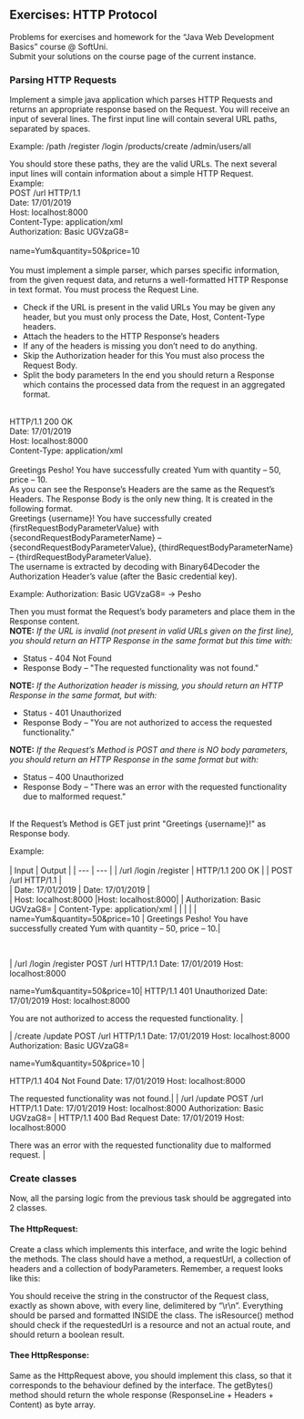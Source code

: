 ## Exercises: HTTP Protocol
Problems for exercises and homework for the “Java Web Development Basics” course @ SoftUni.<br/>
Submit your solutions on the course page of the current instance.
### Parsing HTTP Requests
Implement a simple java application which parses HTTP Requests and returns an appropriate response based on the Request. 
You will receive an input of several lines. The first input line will contain several URL paths, separated by spaces. 

Example: /path /register /login /products/create /admin/users/all

You should store these paths, they are the valid URLs.
The next several input lines will contain information about a simple HTTP Request.
<br/>
Example:<br/>
POST /url HTTP/1.1<br/>
Date: 17/01/2019<br/>
Host: localhost:8000<br/>
Content-Type: application/xml<br/>
Authorization: Basic UGVzaG8=<br/>
<br/>
name=Yum&quantity=50&price=10<br/>
<br/>
You must implement a simple parser, which parses specific information, from the given request data, and returns a well-formatted HTTP Response in text format.
You must process the Request Line.
* Check if the URL is present in the valid URLs
	You may be given any header, but you must only process the Date, Host, Content-Type headers.
* Attach the headers to the HTTP Response’s headers
* If any of the headers is missing you don’t need to do anything. 
* Skip the Authorization header for this
	You must also process the Request Body.
* Split the body parameters
In the end you should return a Response which contains the processed data from the request in an aggregated format.
<br/>
HTTP/1.1 200 OK<br/>
Date: 17/01/2019<br/>
Host: localhost:8000<br/>
Content-Type: application/xml<br/>
<br/>
Greetings Pesho! You have successfully created Yum with quantity – 50, price – 10.
<br/>
As you can see the Response’s Headers are the same as the Request’s Headers.
The Response Body is the only new thing. It is created in the following format.
<br/>
Greetings {username}! You have successfully created {firstRequestBodyParameterValue} with {secondRequestBodyParameterName} – {secondRequestBodyParameterValue}, {thirdRequestBodyParameterName} – {thirdRequestBodyParameterValue}.
<br/>
The username is extracted by decoding with Binary64Decoder the Authorization Header’s value (after the Basic credential key).

Example: Authorization: Basic UGVzaG8= -> Pesho

Then you must format the Request’s body parameters and place them in the Response content.
<br/>
**NOTE:** *If the URL is invalid (not present in valid URLs given on the first line), you should return an HTTP Response in the same format but this time with:*<br/>
*	Status - 404 Not Found 
*	Response Body – "The requested functionality was not found."

**NOTE:** *If the Authorization header is missing, you should return an HTTP Response in the same format, but with:*<br/>
*	Status - 401 Unauthorized<br/>
*	Response Body – "You are not authorized to access the requested functionality."

**NOTE:** *If the Request’s Method is POST and there is NO body parameters, you should return an HTTP Response in the same format but with:*<br/>
*	Status – 400 Unauthorized<br/>
*	Response Body – "There was an error with the requested functionality due to malformed request."
<br/>
If the Request’s Method is GET just print "Greetings {username}!" as Response body.

Example:<br/>
<br/>
| Input | Output |
| --- | --- |
| /url /login /register | HTTP/1.1 200 OK |
| POST /url HTTP/1.1 |      
| Date: 17/01/2019 | Date: 17/01/2019 |      
| Host: localhost:8000 |Host: localhost:8000|
| Authorization: Basic UGVzaG8= | Content-Type: application/xml |
|   |  |
| name=Yum&quantity=50&price=10 | Greetings Pesho! You have successfully created Yum with quantity – 50, price – 10.|


<br/>


| /url /login /register
POST /url HTTP/1.1
Date: 17/01/2019
Host: localhost:8000

name=Yum&quantity=50&price=10| HTTP/1.1 401 Unauthorized
Date: 17/01/2019
Host: localhost:8000

You are not authorized to access the requested functionality. |

| /create /update 
POST /url HTTP/1.1
Date: 17/01/2019
Host: localhost:8000
Authorization: Basic UGVzaG8=

name=Yum&quantity=50&price=10 |

HTTP/1.1 404 Not Found
Date: 17/01/2019
Host: localhost:8000

The requested functionality was not found.|
| /url /update 
POST /url HTTP/1.1
Date: 17/01/2019
Host: localhost:8000
Authorization: Basic UGVzaG8= |
	HTTP/1.1 400 Bad Request
Date: 17/01/2019
Host: localhost:8000

There was an error with the requested functionality due to malformed request. |

### Create classes
Now, all the parsing logic from the previous task should be aggregated into 2 classes.

#### The HttpRequest:
 
Create a class which implements this interface, and write the logic behind the methods. The class should have a method, a requestUrl, a collection of headers and a collection of bodyParameters.
Remember, a request looks like this:
 
You should receive the string in the constructor of the Request class, exactly as shown above, with every line, delimitered by “\r\n”. Everything should be parsed and formatted INSIDE the class.
The isResource() method should check if the requestedUrl is a resource and not an actual route, and should return a boolean result.

 #### Thee HttpResponse:
 
Same as the HttpRequest above, you should implement this class, so that it corresponds to the behaviour defined by the interface.
The getBytes() method should return the whole response (ResponseLine + Headers + Content) as byte array.
